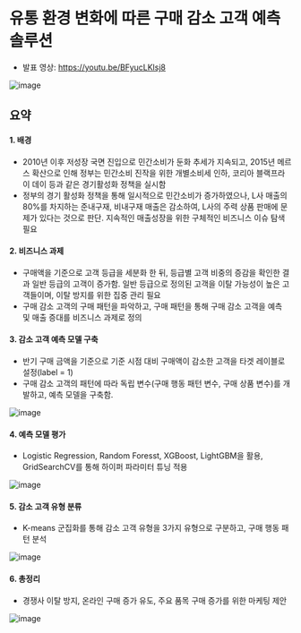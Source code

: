 # 유통 환경 변화에 따른 구매 감소 고객 예측 솔루션
- 발표 영상: https://youtu.be/BFyucLKlsj8

![image](https://user-images.githubusercontent.com/86218931/144770142-5c51fee5-e100-483d-8f7f-c0ac1f951c5d.png)

## 요약 
#### 1. 배경
- 2010년 이후 저성장 국면 진입으로 민간소비가 둔화 추세가 지속되고, 2015년 메르스 확산으로 인해 정부는 민간소비 진작을 위한 개별소비세 인하, 코리아 블랙프라이 데이 등과 같은 경기활성화 정책을 실시함
- 정부의 경기 활성화 정책을 통해 일시적으로 민간소비가 증가하였으나, L사 매출의 80%를 차지하는 준내구재, 비내구재 매출은 감소하여, L사의 주력 상품 판매에 문제가 있다는 것으로 판단. 지속적인 매출성장을 위한 구체적인 비즈니스 이슈 탐색 필요

#### 2. 비즈니스 과제
- 구매액을 기준으로 고객 등급을 세분화 한 뒤, 등급별 고객 비중의 증감을 확인한 결과 일반 등급의 고객이 증가함. 일반 등급으로 정의된 고객을 이탈 가능성이 높은 고객들이며, 이탈 방지를 위한 집중 관리 필요
- 구매 감소 고객의 구매 패턴을 파악하고, 구매 패턴을 통해 구매 감소 고객을 예측 및 매출 증대를 비즈니스 과제로 정의

#### 3. 감소 고객 예측 모델 구축
- 반기 구매 금액을 기준으로 기준 시점 대비 구매액이 감소한 고객을 타겟 레이블로 설정(label = 1)
- 구매 감소 고객의 패턴에 따라 독립 변수(구매 행동 패턴 변수, 구매 상품 변수)를 개발하고, 예측 모델을 구축함.

![image](https://user-images.githubusercontent.com/86218931/144770627-77b0bc6c-3305-4d8d-98dc-1ca52897561c.png)

#### 4. 예측 모델 평가
- Logistic Regression, Random Foresst, XGBoost, LightGBM을 활용, GridSearchCV를 통해 하이퍼 파라미터 튜닝 적용  

![image](https://user-images.githubusercontent.com/86218931/144770675-1e7752a8-edc3-4750-b422-42904c32d772.png)

#### 5. 감소 고객 유형 분류
- K-means 군집화를 통해 감소 고객 유형을 3가지 유형으로 구분하고, 구매 행동 패턴 분석

![image](https://user-images.githubusercontent.com/86218931/144771062-0ee97c9f-3c5f-4991-92b6-a8a300324c18.png)

#### 6. 총정리
- 경쟁사 이탈 방지, 온라인 구매 증가 유도, 주요 품목 구매 증가를 위한 마케팅 제안

![image](https://user-images.githubusercontent.com/86218931/144771149-0783ab0f-bfda-4f78-bf66-0f329be41137.png)



